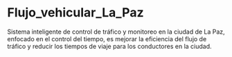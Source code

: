 # Flujo_vehicular_La_Paz
Sistema inteligente de control de tráfico y monitoreo en la ciudad de La Paz, enfocado en el control del tiempo, es mejorar la eficiencia del flujo de tráfico y reducir los tiempos de viaje para los conductores en la ciudad.

